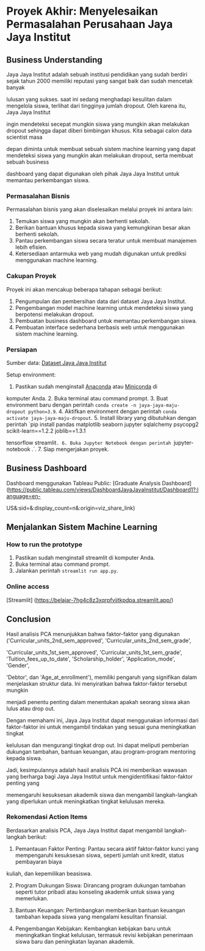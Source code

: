 # Proyek Akhir: Menyelesaikan Permasalahan Perusahaan Jaya Jaya Institut

## Business Understanding

Jaya Jaya Institut adalah sebuah institusi pendidikan yang sudah berdiri sejak tahun 2000 memiliki reputasi yang sangat baik dan sudah mencetak banyak 

lulusan yang sukses. saat ini sedang menghadapi kesulitan dalam mengelola siswa, terlihat dari tingginya jumlah dropout. Oleh karena itu, Jaya Jaya Institut 

ingin mendeteksi secepat mungkin siswa yang mungkin akan melakukan dropout sehingga dapat diberi bimbingan khusus. Kita sebagai calon data scientist masa 

depan diminta untuk membuat sebuah sistem machine learning yang dapat mendeteksi siswa yang mungkin akan melakukan dropout, serta membuat sebuah business 

dashboard yang dapat digunakan oleh pihak Jaya Jaya Institut untuk memantau perkembangan siswa.

### Permasalahan Bisnis

Permasalahan bisnis yang akan diselesaikan melalui proyek ini antara lain:

1. Temukan siswa yang mungkin akan berhenti sekolah.
2. Berikan bantuan khusus kepada siswa yang kemungkinan besar akan berhenti sekolah.
3. Pantau perkembangan siswa secara teratur untuk membuat manajemen lebih efisien.
4. Ketersediaan antarmuka web yang mudah digunakan untuk prediksi menggunakan machine learning.

### Cakupan Proyek

Proyek ini akan mencakup beberapa tahapan sebagai berikut:

1. Pengumpulan dan pembersihan data dari dataset Jaya Jaya Institut.
2. Pengembangan model machine learning untuk mendeteksi siswa yang berpotensi melakukan dropout.
3. Pembuatan business dashboard untuk memantau perkembangan siswa.
4. Pembuatan interface sederhana berbasis web untuk menggunakan sistem machine learning.


### Persiapan

Sumber data: [Dataset Jaya Jaya Institut](https://github.com/dicodingacademy/dicoding_dataset/tree/main/students_performance)

Setup environment:

1. Pastikan sudah menginstall [Anaconda](https://www.anaconda.com/products/individual) atau [Miniconda](https://docs.conda.io/en/latest/miniconda.html) di 

komputer Anda.
2. Buka terminal atau command prompt.
3. Buat environment baru dengan perintah `conda create -n jaya-jaya-maju-dropout python=3.9`.
4. Aktifkan environment dengan perintah `conda activate jaya-jaya-maju-dropout`.
5. Install library yang dibutuhkan dengan perintah `pip install pandas matplotlib seaborn jupyter sqlalchemy psycopg2 scikit-learn==1.2.2 joblib==1.3.1 

tensorflow streamlit`.
6. Buka Jupyter Notebook dengan perintah `jupyter-notebook .`.
7. Siap mengerjakan proyek.

## Business Dashboard

Dashboard menggunakan Tableau Public:
[Graduate Analysis Dashboard](https://public.tableau.com/views/DashboardJayaJayaInstitut/Dashboard1?:language=en-

US&:sid=&:display_count=n&:origin=viz_share_link)

## Menjalankan Sistem Machine Learning

### How to run the prototype

1. Pastikan sudah menginstall streamlit di komputer Anda.
2. Buka terminal atau command prompt.
3. Jalankan perintah `streamlit run app.py`.


### Online access

[Streamlit] (https://belajar-7hg4c8z3xqrpfvijtkpdpa.streamlit.app/)

## Conclusion

Hasil analisis PCA menunjukkan bahwa faktor-faktor yang digunakan ('Curricular_units_2nd_sem_approved', 'Curricular_units_2nd_sem_grade', 

'Curricular_units_1st_sem_approved', 'Curricular_units_1st_sem_grade', 'Tuition_fees_up_to_date', 'Scholarship_holder', 'Application_mode', 'Gender', 

'Debtor', dan 'Age_at_enrollment'), memiliki pengaruh yang signifikan dalam menjelaskan struktur data. Ini menyiratkan bahwa faktor-faktor tersebut mungkin 

menjadi penentu penting dalam menentukan apakah seorang siswa akan lulus atau drop out.

Dengan memahami ini, Jaya Jaya Institut dapat menggunakan informasi dari faktor-faktor ini untuk mengambil tindakan yang sesuai guna meningkatkan tingkat 

kelulusan dan mengurangi tingkat drop out. Ini dapat meliputi pemberian dukungan tambahan, bantuan keuangan, atau program-program mentoring kepada siswa.

Jadi, kesimpulannya adalah hasil analisis PCA ini memberikan wawasan yang berharga bagi Jaya Jaya Institut untuk mengidentifikasi faktor-faktor penting yang 

memengaruhi kesuksesan akademik siswa dan mengambil langkah-langkah yang diperlukan untuk meningkatkan tingkat kelulusan mereka.

### Rekomendasi Action Items

Berdasarkan analisis PCA, Jaya Jaya Institut dapat mengambil langkah-langkah berikut:

1. Pemantauan Faktor Penting: Pantau secara aktif faktor-faktor kunci yang mempengaruhi kesuksesan siswa, seperti jumlah unit kredit, status pembayaran biaya 

kuliah, dan kepemilikan beasiswa.

2. Program Dukungan Siswa: Dirancang program dukungan tambahan seperti tutor pribadi atau konseling akademik untuk siswa yang memerlukan.

3. Bantuan Keuangan: Pertimbangkan memberikan bantuan keuangan tambahan kepada siswa yang mengalami kesulitan finansial.

4. Pengembangan Kebijakan: Kembangkan kebijakan baru untuk meningkatkan tingkat kelulusan, termasuk revisi kebijakan penerimaan siswa baru dan peningkatan layanan akademik.
